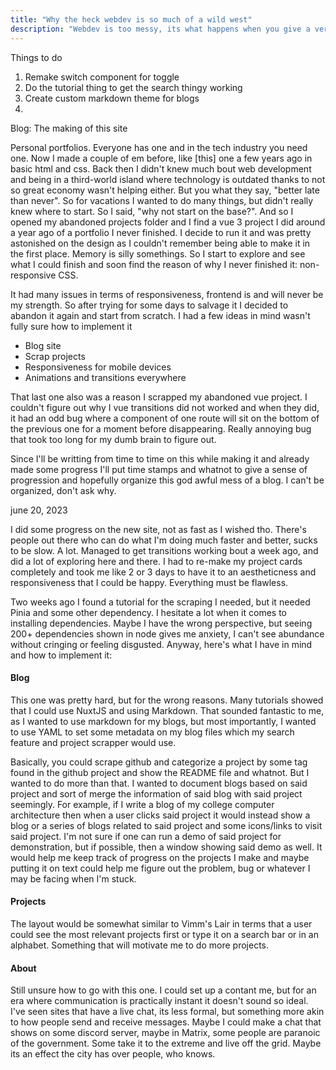 ```yaml
---
title: "Why the heck webdev is so much of a wild west"
description: "Webdev is too messy, its what happens when you give a very loose lang to a couple of lads, and its chaos"
---
```


Things to do


1. Remake switch component for toggle
2. Do the tutorial thing to get the search thingy working
3. Create custom markdown theme for blogs
4. 



Blog: The making of this site

Personal portfolios. Everyone has one and in the tech industry you need one. Now I made a couple of em before, like [this] one a few years ago in basic html and css. Back then I didn't knew much bout web development and being in a third-world island where technology is outdated thanks to not so great economy wasn't helping either. But you what they say, "better late than never". So for vacations I wanted to do many things, but didn't really knew where to start. So I said, "why not start on the base?". And so I opened my abandoned projects folder and I find a vue 3 project I did around a year ago of a portfolio I never finished. I decide to run it and was pretty astonished on the design as I couldn't remember being able to make it in the first place. Memory is silly somethings. So I start to explore and see what I could finish and soon find the reason of why I never finished it: non-responsive CSS. 

It had many issues in terms of responsiveness, frontend is and will never be my strength. So after trying for some days to salvage it I decided to abandon it again and start from scratch. I had a few ideas in mind wasn't fully sure how to implement it
 
- Blog site
- Scrap projects
- Responsiveness for mobile devices
- Animations and transitions everywhere

That last one also was a reason I scrapped my abandoned vue project. I couldn't figure out why I vue transitions did not worked and when they did, it had an odd bug where a component of one route will sit on the bottom of the previous one for a moment before disappearing. Really annoying bug that took too long for my dumb brain to figure out.

Since I'll be writting from time to time on this while making it and already made some progress I'll put time stamps and whatnot to give a sense of progression and hopefully organize this god awful mess of a blog. I can't be organized, don't ask why.


june 20, 2023


I did some progress on the new site, not as fast as I wished tho. There's people out there who can do what I'm doing much faster and better, sucks to be slow. A lot. Managed to get transitions working bout a week ago, and did a lot of exploring here and there. I had to re-make my project cards completely and took me like 2 or 3 days to have it to an aestheticness and responsiveness that I could be happy. Everything must be flawless.

Two weeks ago I found a tutorial for the scraping I needed, but it needed Pinia and some other dependency. I hesitate a lot when it comes to installing dependencies. Maybe I have the wrong perspective, but seeing 200+ dependencies shown in node gives me anxiety, I can't see abundance without cringing or feeling disgusted. Anyway, here's what I have in mind and how to implement it:

#### Blog

This one was pretty hard, but for the wrong reasons. Many tutorials showed that I could use NuxtJS and using Markdown. That sounded fantastic to me, as I wanted to use markdown for my blogs, but most importantly, I wanted to use YAML to set some metadata on my blog files which my search feature and project scrapper would use.

Basically, you could scrape github and categorize a project by some tag found in the github project and show the README file and whatnot. But I wanted to do more than that. I wanted to document blogs based on said project and sort of merge the information of said blog with said project seemingly. For example, if I write a blog of my college computer architecture then when a user clicks said project it would instead show a blog or a series of blogs related to said project and some icons/links to visit said project. I'm not sure if one can run a demo of said project for demonstration, but if possible, then a window showing said demo as well. It would help me keep track of progress on the projects I make and maybe putting it on text could help me figure out the problem, bug or whatever I may be facing when I'm stuck.

#### Projects

The layout would be somewhat similar to Vimm's Lair in terms that a user could see the most relevant projects first or type it on a search bar or in an alphabet. Something that will motivate me to do more projects.


#### About


Still unsure how to go with this one. I could set up a contant me, but for an era where communication is practically instant it doesn't sound so ideal. I've seen sites that have a live chat, its less formal, but something more akin to how people send and receive messages. Maybe I could make a chat that shows on some discord server, maybe in Matrix, some people are paranoic of the government. Some take it to the extreme and live off the grid. Maybe its an effect the city has over people, who knows.





